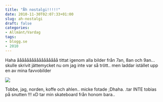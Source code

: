 ```yaml
---
title: "Åh nostalgi!!!!!"
date: 2010-11-30T02:07:33+01:00
slug: ah-nostalgi
draft: false
categories:
- Allmänt/Vardag
tags:
- blogg.se
- 2010
---
```

Haha ååååååååååååååååå tittat igenom alla bilder från 7an, 8an och 9an... skulle skrivit jättemycket nu om jag inte var så trött.. men laddar istället upp en av mina favvobilder  
  
![](/assets/images/blogg.se/tobiasjagnordkoffeahlen2juni2006_119476186.jpg)  
  
Tobbe, jag, norden, koffe och ahlen.. micke fotade ;Dhaha. .tar INTE tobias på snutten !!! xD tar min skateboard från honom bara..